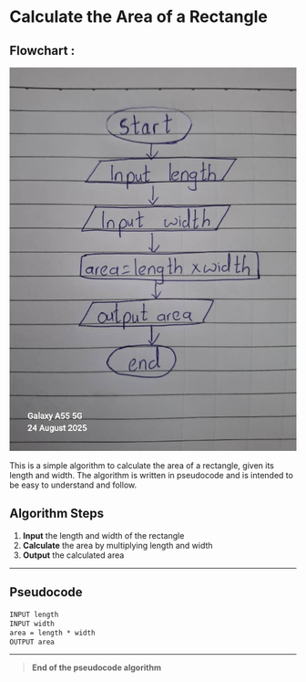 # Calculate the Area of a Rectangle
## Flowchart :
![Area of Rectangle Flowchart](Number_1.JPG)

This is a simple algorithm to calculate the area of a rectangle, given its length and width. The algorithm is written in pseudocode and is intended to be easy to understand and follow.

## Algorithm Steps
1. **Input** the length and width of the rectangle
2. **Calculate** the area by multiplying length and width
3. **Output** the calculated area

---

## Pseudocode
```pseudo
INPUT length
INPUT width
area = length * width
OUTPUT area
```

---

> **End of the pseudocode algorithm**